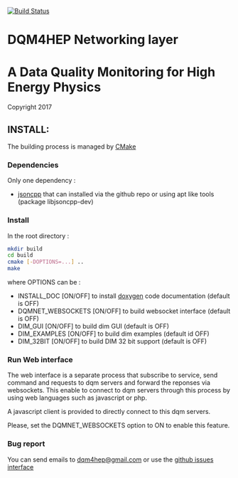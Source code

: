 [![Build Status](https://travis-ci.org/DQM4HEP/dqm4hep-net.svg?branch=master)](https://travis-ci.org/DQM4HEP/dqm4hep-net)

# DQM4HEP Networking layer
# A Data Quality Monitoring for High Energy Physics
Copyright 2017

## INSTALL:

The building process is managed by [CMake](http://cmake.org)

### Dependencies

Only one dependency :
* [jsoncpp](https://github.com/open-source-parsers/jsoncpp) that can installed via the github repo or using apt like tools (package libjsoncpp-dev)

### Install

In the root directory :

```bash
mkdir build
cd build
cmake [-DOPTIONS=...] ..
make
```

where OPTIONS can be :
- INSTALL_DOC [ON/OFF] to install [doxygen](www.doxygen.org) code documentation (default is OFF)
- DQMNET_WEBSOCKETS [ON/OFF] to build websocket interface (default is OFF)
- DIM_GUI [ON/OFF] to build dim GUI (default is OFF)
- DIM_EXAMPLES [ON/OFF] to build dim examples (default id OFF)
- DIM_32BIT [ON/OFF] to build DIM 32 bit support (default is OFF)

### Run Web interface

The web interface is a separate process that subscribe to service, send command and requests to dqm servers and forward the reponses via websockets. This enable to connect to dqm servers through this process by using web languages such as javascript or php.

A javascript client is provided to directly connect to this dqm servers.

Please, set the DQMNET_WEBSOCKETS option to ON to enable this feature.

### Bug report

You can send emails to <dqm4hep@gmail.com>
or use the [github issues interface](https://github.Com/DQM4HEP/dqm4hep-net/issues)
